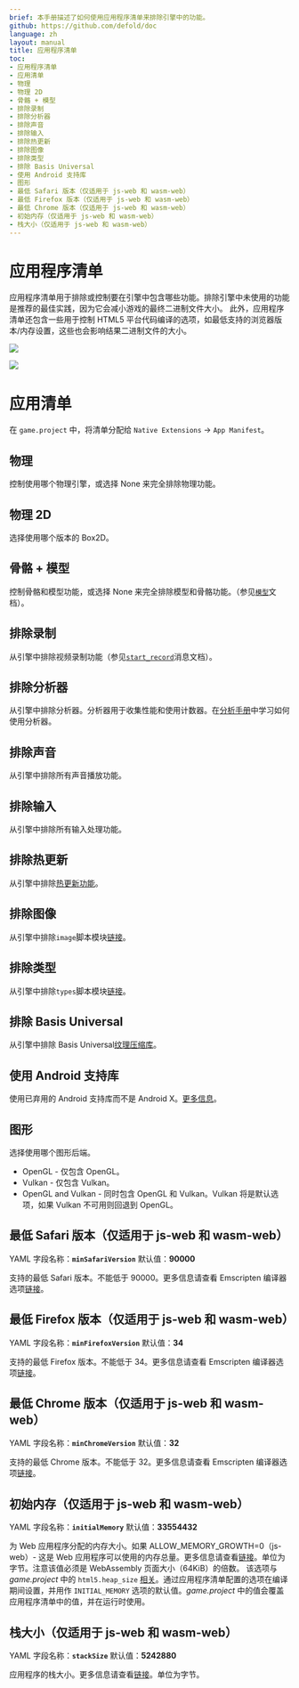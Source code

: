 ```yaml
---
brief: 本手册描述了如何使用应用程序清单来排除引擎中的功能。
github: https://github.com/defold/doc
language: zh
layout: manual
title: 应用程序清单
toc:
- 应用程序清单
- 应用清单
- 物理
- 物理 2D
- 骨骼 + 模型
- 排除录制
- 排除分析器
- 排除声音
- 排除输入
- 排除热更新
- 排除图像
- 排除类型
- 排除 Basis Universal
- 使用 Android 支持库
- 图形
- 最低 Safari 版本（仅适用于 js-web 和 wasm-web）
- 最低 Firefox 版本（仅适用于 js-web 和 wasm-web）
- 最低 Chrome 版本（仅适用于 js-web 和 wasm-web）
- 初始内存（仅适用于 js-web 和 wasm-web）
- 栈大小（仅适用于 js-web 和 wasm-web）
---
```


# 应用程序清单

应用程序清单用于排除或控制要在引擎中包含哪些功能。排除引擎中未使用的功能是推荐的最佳实践，因为它会减小游戏的最终二进制文件大小。
此外，应用程序清单还包含一些用于控制 HTML5 平台代码编译的选项，如最低支持的浏览器版本/内存设置，这些也会影响结果二进制文件的大小。

![](/manuals/images/app_manifest/create-app-manifest.png)

![](/manuals/images/app_manifest/app-manifest.png)

# 应用清单

在 `game.project` 中，将清单分配给 `Native Extensions` -> `App Manifest`。

## 物理

控制使用哪个物理引擎，或选择 None 来完全排除物理功能。

## 物理 2D

选择使用哪个版本的 Box2D。

## 骨骼 + 模型

控制骨骼和模型功能，或选择 None 来完全排除模型和骨骼功能。（参见[`模型`](https://defold.com/zh/manuals/model/#model-component)文档）。

## 排除录制

从引擎中排除视频录制功能（参见[`start_record`](https://defold.com/ref/stable/sys/#start_record)消息文档）。

## 排除分析器

从引擎中排除分析器。分析器用于收集性能和使用计数器。在[分析手册](/zh/manuals/profiling/)中学习如何使用分析器。

## 排除声音

从引擎中排除所有声音播放功能。

## 排除输入

从引擎中排除所有输入处理功能。

## 排除热更新

从引擎中排除[热更新功能](/zh/manuals/live-update)。

## 排除图像

从引擎中排除`image`脚本模块[链接](https://defold.com/ref/stable/image/)。

## 排除类型

从引擎中排除`types`脚本模块[链接](https://defold.com/ref/stable/types/)。

## 排除 Basis Universal

从引擎中排除 Basis Universal[纹理压缩库](/zh/manuals/texture-profiles)。

## 使用 Android 支持库

使用已弃用的 Android 支持库而不是 Android X。[更多信息](https://defold.com/zh/manuals/android/#using-androidx)。

## 图形

选择使用哪个图形后端。

* OpenGL - 仅包含 OpenGL。
* Vulkan - 仅包含 Vulkan。
* OpenGL and Vulkan - 同时包含 OpenGL 和 Vulkan。Vulkan 将是默认选项，如果 Vulkan 不可用则回退到 OpenGL。

## 最低 Safari 版本（仅适用于 js-web 和 wasm-web）
YAML 字段名称：**`minSafariVersion`**
默认值：**90000**

支持的最低 Safari 版本。不能低于 90000。更多信息请查看 Emscripten 编译器选项[链接](https://emscripten.org/docs/tools_reference/settings_reference.html?highlight=environment#min-safari-version)。

## 最低 Firefox 版本（仅适用于 js-web 和 wasm-web）
YAML 字段名称：**`minFirefoxVersion`**
默认值：**34**

支持的最低 Firefox 版本。不能低于 34。更多信息请查看 Emscripten 编译器选项[链接](https://emscripten.org/docs/tools_reference/settings_reference.html?highlight=environment#min-firefox-version)。

## 最低 Chrome 版本（仅适用于 js-web 和 wasm-web）
YAML 字段名称：**`minChromeVersion`**
默认值：**32**

支持的最低 Chrome 版本。不能低于 32。更多信息请查看 Emscripten 编译器选项[链接](https://emscripten.org/docs/tools_reference/settings_reference.html?highlight=environment#min-chrome-version)。

## 初始内存（仅适用于 js-web 和 wasm-web）
YAML 字段名称：**`initialMemory`**
默认值：**33554432**

为 Web 应用程序分配的内存大小。如果 ALLOW_MEMORY_GROWTH=0（js-web）- 这是 Web 应用程序可以使用的内存总量。更多信息请查看[链接](https://emscripten.org/docs/tools_reference/settings_reference.html?highlight=environment#initial-memory)。单位为字节。注意该值必须是 WebAssembly 页面大小（64KiB）的倍数。
该选项与 *game.project* 中的 `html5.heap_size` [相关](https://defold.com/zh/manuals/html5/#heap-size)。通过应用程序清单配置的选项在编译期间设置，并用作 `INITIAL_MEMORY` 选项的默认值。*game.project* 中的值会覆盖应用程序清单中的值，并在运行时使用。

## 栈大小（仅适用于 js-web 和 wasm-web）
YAML 字段名称：**`stackSize`**
默认值：**5242880**

应用程序的栈大小。更多信息请查看[链接](https://emscripten.org/docs/tools_reference/settings_reference.html?highlight=environment#stack-size)。单位为字节。